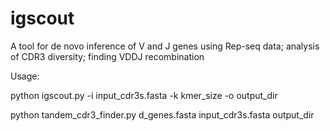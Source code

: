 # igscout
A tool for de novo inference of V and J genes using Rep-seq data; analysis of CDR3 diversity; finding VDDJ recombination

Usage:

python igscout.py -i input_cdr3s.fasta -k kmer_size -o output_dir

python tandem_cdr3_finder.py d_genes.fasta input_cdr3s.fasta output_dir
